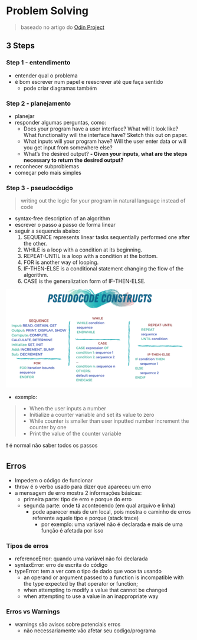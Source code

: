 # Problem Solving

> baseado no artigo do [Odin Project](https://www.theodinproject.com/lessons/foundations-problem-solving)

## 3 Steps

### Step 1 - entendimento

- entender qual o problema
- é bom escrever num papel e reescrever até que faça sentido
    - pode criar diagramas também

### Step 2 - planejamento

- planejar
- responder algumas perguntas, como:
    - Does your program have a user interface? What will it look like? What functionality will the interface have? Sketch this out on paper.
    - What inputs will your program have? Will the user enter data or will you get input from somewhere else?
    - What’s the desired output?
    **- Given your inputs, what are the steps necessary to return the desired output?**
- reconhecer subproblemas
- começar pelo mais simples


### Step 3 - pseudocódigo

> writing out the logic for your program in natural language instead of code

- syntax-free description of an algorithm
- escrever o passo a passo de forma linear
- seguir a sequencia abaixo:
    1) SEQUENCE represents linear tasks sequentially performed one after the other.
    2) WHILE is a loop with a condition at its beginning.
    3) REPEAT-UNTIL is a loop with a condition at the bottom.
    4) FOR is another way of looping.
    5) IF-THEN-ELSE is a conditional statement changing the flow of the algorithm.
    6) CASE is the generalization form of IF-THEN-ELSE. 

![alt text](<Screen Shot 2025-01-19 at 11.54.37.png>)

- exemplo:

> - When the user inputs a number
> - Initialize a counter variable and set its value to zero
> - While counter is smaller than user inputted number increment the counter by one
> - Print the value of the counter variable

❗ é normal não saber todos os passos

## Erros

- Impedem o código de funcionar
- throw é o verbo usado para dizer que apareceu um erro
- a mensagem de erro mostra 2 informações básicas:
    - primeira parte: tipo de erro e porque do erro
    - segunda parte: onde tá acontecendo (em qual arquivo e linha)
        - pode aparecer mais de um local, pois mostra o caminho de erros referente aquele tipo e porque (stack trace)
            - por exemplo: uma variável não é declarada e mais de uma função é afetada por isso

### Tipos de erros

- referenceError: quando uma variável não foi declarada
- syntaxError: erro de escrita do código
- typeError: tem a ver com o tipo de dado que voce ta usando
    - an operand or argument passed to a function is incompatible with the type expected by that operator or function;
    - when attempting to modify a value that cannot be changed
    - when attempting to use a value in an inappropriate way

### Erros vs Warnings

- warnings são avisos sobre potenciais erros
    - não necessariamente vão afetar seu codigo/programa
    
